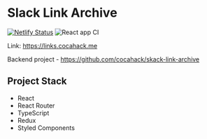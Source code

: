 # Slack Link Archive
[![Netlify Status](https://api.netlify.com/api/v1/badges/0aeb35d0-b838-4873-95d5-1e39abe5e054/deploy-status)](https://app.netlify.com/sites/pensive-hopper-e0d98f/deploys)
![React app CI](https://github.com/cocahack/slack-link-archive-client/workflows/React%20app%20CI/badge.svg)

Link: https://links.cocahack.me 

Backend project - https://github.com/cocahack/skack-link-archive

## Project Stack

- React
- React Router
- TypeScript
- Redux
- Styled Components
